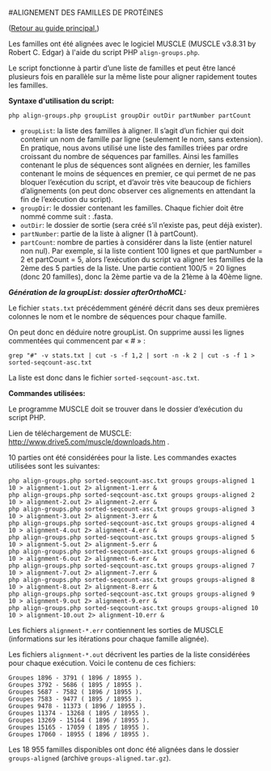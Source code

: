 #ALIGNEMENT DES FAMILLES DE PROTÉINES

([Retour au guide principal.](https://github.com/notoraptor/LIMA/blob/master/lima/_test_data/README.md))

Les familles ont été alignées avec le logiciel MUSCLE (MUSCLE v3.8.31 by Robert C. Edgar) à l'aide du script PHP `align-groups.php`.

Le script fonctionne à partir d’une liste de familles et peut être lancé plusieurs fois en parallèle sur la même liste pour aligner rapidement toutes les familles.

**Syntaxe d'utilisation du script:**
```
php align-groups.php groupList groupDir outDir partNumber partCount
```
* `groupList`: la liste des familles à aligner. Il s’agit d’un fichier qui doit contenir un nom de famille par ligne (seulement le nom, sans extension). En pratique, nous avons utilisé une liste des familles triées par ordre croissant du nombre de séquences par familles. Ainsi les familles contenant le plus de séquences sont alignées en dernier, les familles contenant le moins de séquences en premier, ce qui permet de ne pas bloquer l’exécution du script, et d’avoir très vite beaucoup de fichiers d’alignements (on peut donc observer ces alignements en attendant la fin de l’exécution du script).
* `groupDir`: le dossier contenant les familles. Chaque fichier doit être nommé comme suit : <nom de la famille>.fasta.
* `outDir`: le dossier de sortie (sera créé s’il n’existe pas, peut déjà exister).
* `partNumber`: partie de la liste à aligner (1 à partCount).
* `partCount`: nombre de parties à considérer dans la liste (entier naturel non nul). Par exemple, si la liste contient 100 lignes et que partNumber = 2 et partCount = 5, alors l’exécution du script va aligner les familles de la 2ème des 5 parties de la liste. Une partie contient 100/5 = 20 lignes (donc 20 familles), donc la 2ème partie va de la 21ème à la 40ème ligne.

**_Génération de la groupList: dossier afterOrthoMCL:_**

Le fichier `stats.txt` précédemment généré décrit dans ses deux premières colonnes le nom et le nombre de séquences pour chaque famille.

On peut donc en déduire notre groupList. On supprime aussi les lignes commentées qui commencent par « # » :
```
grep "#" -v stats.txt | cut -s -f 1,2 | sort -n -k 2 | cut -s -f 1 > sorted-seqcount-asc.txt
```

La liste est donc dans le fichier `sorted-seqcount-asc.txt`.

**Commandes utilisées:**

Le programme MUSCLE doit se trouver dans le dossier d’exécution du script PHP.

Lien de téléchargement de MUSCLE: http://www.drive5.com/muscle/downloads.htm .

10 parties ont été considérées pour la liste.  Les commandes exactes utilisées sont les suivantes:
```
php align-groups.php sorted-seqcount-asc.txt groups groups-aligned 1 10 > alignment-1.out 2> alignment-1.err &
php align-groups.php sorted-seqcount-asc.txt groups groups-aligned 2 10 > alignment-2.out 2> alignment-2.err &
php align-groups.php sorted-seqcount-asc.txt groups groups-aligned 3 10 > alignment-3.out 2> alignment-3.err &
php align-groups.php sorted-seqcount-asc.txt groups groups-aligned 4 10 > alignment-4.out 2> alignment-4.err &
php align-groups.php sorted-seqcount-asc.txt groups groups-aligned 5 10 > alignment-5.out 2> alignment-5.err &
php align-groups.php sorted-seqcount-asc.txt groups groups-aligned 6 10 > alignment-6.out 2> alignment-6.err &
php align-groups.php sorted-seqcount-asc.txt groups groups-aligned 7 10 > alignment-7.out 2> alignment-7.err &
php align-groups.php sorted-seqcount-asc.txt groups groups-aligned 8 10 > alignment-8.out 2> alignment-8.err &
php align-groups.php sorted-seqcount-asc.txt groups groups-aligned 9 10 > alignment-9.out 2> alignment-9.err &
php align-groups.php sorted-seqcount-asc.txt groups groups-aligned 10 10 > alignment-10.out 2> alignment-10.err &
```

Les fichiers `alignment-*.err` contiennent les sorties de MUSCLE (informations sur les itérations pour chaque famille alignée).

Les fichiers `alignment-*.out` décrivent les parties de la liste considérées pour chaque exécution. Voici le contenu de ces fichiers:
```
Groupes 1896 - 3791 ( 1896 / 18955 ).
Groupes 3792 - 5686 ( 1895 / 18955 ).
Groupes 5687 - 7582 ( 1896 / 18955 ).
Groupes 7583 - 9477 ( 1895 / 18955 ).
Groupes 9478 - 11373 ( 1896 / 18955 ).
Groupes 11374 - 13268 ( 1895 / 18955 ).
Groupes 13269 - 15164 ( 1896 / 18955 ).
Groupes 15165 - 17059 ( 1895 / 18955 ).
Groupes 17060 - 18955 ( 1896 / 18955 ).
```

Les 18 955 familles disponibles ont donc été alignées dans le dossier `groups-aligned` (archive `groups-aligned.tar.gz`).
